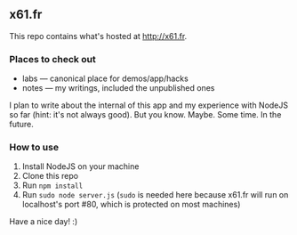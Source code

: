 ## x61.fr

This repo contains what's hosted at http://x61.fr.

### Places to check out

* labs — canonical place for demos/app/hacks
* notes — my writings, included the unpublished ones

I plan to write about the internal of this app and my experience with NodeJS so
far (hint: it's not always good). But you know. Maybe. Some time. In the
future.

### How to use

1. Install NodeJS on your machine
2. Clone this repo
3. Run `npm install`
4. Run `sudo node server.js` (`sudo` is needed here because x61.fr will
   run on localhost's port #80, which is protected on most machines)


Have a nice day! :)
